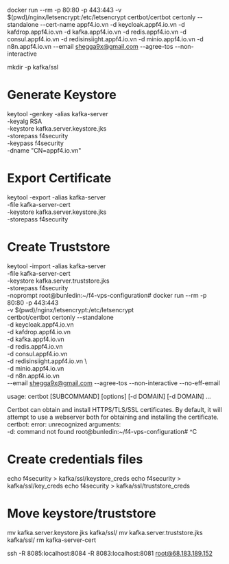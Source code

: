 docker run --rm -p 80:80 -p 443:443 -v $(pwd)/nginx/letsencrypt:/etc/letsencrypt certbot/certbot certonly --standalone --cert-name appf4.io.vn -d keycloak.appf4.io.vn -d kafdrop.appf4.io.vn -d kafka.appf4.io.vn -d redis.appf4.io.vn -d consul.appf4.io.vn -d redisinsiight.appf4.io.vn -d minio.appf4.io.vn -d n8n.appf4.io.vn --email shegga9x@gmail.com --agree-tos --non-interactive



mkdir -p kafka/ssl

# Generate Keystore
keytool -genkey -alias kafka-server \
  -keyalg RSA \
  -keystore kafka.server.keystore.jks \
  -storepass f4security \
  -keypass f4security \
  -dname "CN=appf4.io.vn"

# Export Certificate
keytool -export -alias kafka-server \
  -file kafka-server-cert \
  -keystore kafka.server.keystore.jks \
  -storepass f4security

# Create Truststore
keytool -import -alias kafka-server \
  -file kafka-server-cert \
  -keystore kafka.server.truststore.jks \
  -storepass f4security \
  -noprompt
root@bunledin:~/f4-vps-configuration# docker run --rm -p 80:80 -p 443:443 \
  -v $(pwd)/nginx/letsencrypt:/etc/letsencrypt \
  certbot/certbot certonly --standalone \
  -d keycloak.appf4.io.vn \
  -d kafdrop.appf4.io.vn \
  -d kafka.appf4.io.vn \
  -d redis.appf4.io.vn \
  -d consul.appf4.io.vn \
  -d redisinsiight.appf4.io.vn \  
  -d minio.appf4.io.vn \
  -d n8n.appf4.io.vn \
  --email shegga9x@gmail.com --agree-tos --non-interactive --no-eff-email

usage: 
  certbot [SUBCOMMAND] [options] [-d DOMAIN] [-d DOMAIN] ...

Certbot can obtain and install HTTPS/TLS/SSL certificates.  By default,
it will attempt to use a webserver both for obtaining and installing the
certificate. 
certbot: error: unrecognized arguments:  
-d: command not found
root@bunledin:~/f4-vps-configuration# ^C
# Create credentials files
echo f4security > kafka/ssl/keystore_creds
echo f4security > kafka/ssl/key_creds
echo f4security > kafka/ssl/truststore_creds

# Move keystore/truststore
mv kafka.server.keystore.jks kafka/ssl/
mv kafka.server.truststore.jks kafka/ssl/
rm kafka-server-cert


ssh -R 8085:localhost:8084 -R 8083:localhost:8081 root@68.183.189.152